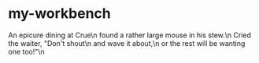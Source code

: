 # my-workbench
An epicure dining at Crue\n
found a rather large mouse in his stew.\n
Cried the waiter, "Don't shout\n
and wave it about,\n
or the rest will be wanting one too!"\n
